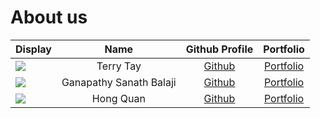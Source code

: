 # About us

Display | Name | Github Profile | Portfolio 
--------|:----:|:--------------:|:---------:
![](https://avatars2.githubusercontent.com/u/59829631?s=460&v=4?text=terry) | Terry Tay | [Github](https://github.com/terrytay) | [Portfolio](docs/team/terrytay.md)
![](https://via.placeholder.com/100.png?text=Photo) | Ganapathy Sanath Balaji | [Github](https://github.com/GanapathySanathBalaji) | [Portfolio](docs/team/ganapathysanathbalaji.md)
![](https://via.placeholder.com/100.png?text=Photo) | Hong Quan | [Github](https://github.com/hongquan448) | [Portfolio](docs/team/hongquan.md)
